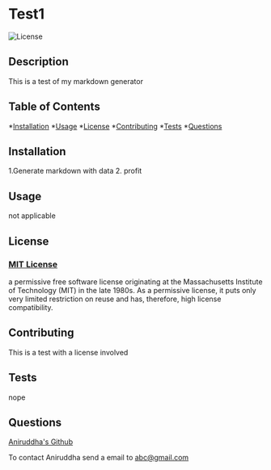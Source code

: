 
  # Test1
  ![License](httms://img.shields.io/badge/MIT-red.svg)
  ## Description

  This is a test of my markdown generator
  
  ## Table of Contents

  *[Installation](#installation)
  *[Usage](#usage)
  *[License](#license)
  *[Contributing](#contributing)
  *[Tests](#tests)
  *[Questions](#questions)

  ## Installation
  
  1.Generate markdown with data 2. profit

  ## Usage

  not applicable
  
  ## License

  ### [MIT License](https://choosealicense.com/licenses/mit/)

  a permissive free software license originating at the Massachusetts Institute of Technology (MIT) in the late 1980s. As a permissive license, it puts only very limited restriction on reuse and has, therefore, high license compatibility.
    
  ## Contributing

  This is a test with a license involved

  ## Tests

  nope

  ## Questions
  
  [Aniruddha's Github](https://github.com/anirud314/)

  To contact Aniruddha send a email to abc@gmail.com


